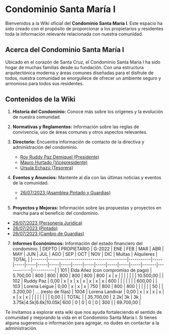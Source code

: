 # Condominio Santa María I



Bienvenidos a la Wiki oficial del **Condominio Santa María I**. Este espacio ha sido creado con el propósito de proporcionar a los propietarios y residentes toda la información relevante relacionada con nuestra comunidad.


## Acerca del Condominio Santa María I

Ubicado en el corazón de Santa Cruz, el Condominio Santa María I ha sido hogar de muchas familias desde su fundación. Con una estructura arquitectónica moderna y áreas comunes diseñadas para el disfrute de todos, nuestra comunidad se enorgullece de ofrecer un ambiente seguro y armonioso para todos sus residentes.


## Contenidos de la Wiki

1. **Historia del Condominio:** Conoce más sobre los orígenes y la evolución de nuestra comunidad.
2. **Normativas y Reglamentos:** Información sobre las reglas de convivencia, uso de áreas comunes y otros aspectos relevantes.
3. **Directorio:** Encuentra información de contacto de la directiva y administración del condominio.
    - [Roy Ruddy Paz Demiquel (Presidente)](https://github.com/Condominio-Santa-Maria/.github/wiki/Presidente)
    - [Mauro Hurtado (Vicepresidente)](https://github.com/Condominio-Santa-Maria/.github/wiki/Vicepresidente)
    - [Ursula Echazú (Tesorera)](https://github.com/Condominio-Santa-Maria/.github/wiki/Tesorero)

5. **Eventos y Anuncios:** Mantente al día con las últimas noticias y eventos de la comunidad.
    - [26/07/2023 (Asamblea Pintado y Guardias)](https://github.com/Condominio-Santa-Maria/.github/wiki/Asamblea26072023)
    - 
7. **Proyectos y Mejoras:** Información sobre las propuestas y proyectos en marcha para el beneficio del condominio.

- [26/07/2023 (Personeria Juridica)](https://github.com/Condominio-Santa-Maria/.github/wiki/PersoneriaJuridica)
- [26/07/2023 (Pintado)](https://github.com/Condominio-Santa-Maria/.github/wiki/Pintado26072023)
- [26/07/2023 (Cambio de Guardias)](https://github.com/Condominio-Santa-Maria/.github/wiki/CambioGuardias26072023)

 7. **Informes Econónimcos:** Información del estado financiero del condominio.
| DEPTO | PROPIETARIO                           | G-2022    | ENE | FEB | MAR | ABR | MAY | JUN | JUL | AGO | SEP | OCT | NOV | DIC | Multas | Alquileres | TOTAL      |
|-------|---------------------------------------|-----------|-----|-----|-----|-----|-----|-----|-----|-----|-----|-----|-----|-----|-------|------------|-----------|
| 101   | Elda Añez (con compromiso de pago)    | 5.700,00  | 800 | 800 | 800 | 800 | 800 | 800 | x   | x   |     |     |     |     |       |            | 10.500,00 |
| 102   | Ruddy Paz                             | 0,00      | x   | x   | x   | x   | x   | x   | x   | 600 |     |     |     |     |       |            | 600,00    |
| 103   | Lorena Leigue                         | 0,00      | x   | x   | x   | 750 | 800 | 800 | 800 |     |     |     |     |     | 50    |            | 3.200,00  |
... (resto de filas)
| 1004  | Lorena Landivar                       | 0,00      | x   | x   | x   | x   | x   | x   | x   |     |     |     |     |     |       |            | 0,00      |
| TOTAL |                                       | 35.700,00 | 2.2k| 3k  | 3k  | 3.75k|4.5k|6.6k|10.05k| 600 | 0   | 0   | 0   | 0   | 300   |            | 69.700,00 |





Te invitamos a explorar esta wiki que nos ayuda fortaleciendo el sentido de comunidad y mejorando la vida en el Condominio Santa María I. Si tienes alguna sugerencia o información para agregar, no dudes en contactar a la administración.

